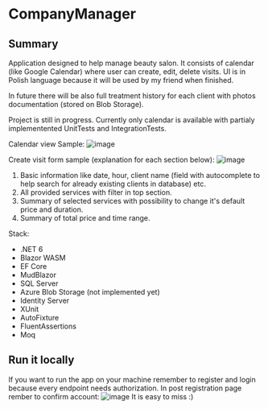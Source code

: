 # CompanyManager
## Summary
Application designed to help manage beauty salon. It consists of calendar (like Google Calendar) where user can create, edit, delete visits. 
UI is in Polish language because it will be used by my friend when finished.

In future there will be also full treatment history for each client with photos documentation (stored on Blob Storage). 

Project is still in progress. Currently only calendar is available with partialy implementented UnitTests and IntegrationTests. 

Calendar view Sample: 
![image](https://user-images.githubusercontent.com/27851909/164258293-b47807d6-1b51-470e-ba37-1f5ae8c715e5.png)

Create visit form sample (explanation for each section below):
![image](https://user-images.githubusercontent.com/27851909/164260216-168dd243-33b6-49f3-bc07-a9fe6e141ccb.png)
1. Basic information like date, hour, client name (field with autocomplete to help search for already existing clients in database) etc.
2. All provided services with filter in top section.
3. Summary of selected services with possibility to change it's default price and duration.
4. Summary of total price and time range.


Stack: 
* .NET 6
* Blazor WASM
* EF Core
* MudBlazor 
* SQL Server 
* Azure Blob Storage (not implemented yet)
* Identity Server
* XUnit
* AutoFixture
* FluentAssertions
* Moq

## Run it locally
If you want to run the app on your machine remember to register and login because every endpoint needs authorization.
In post registration page rember to confirm account: ![image](https://user-images.githubusercontent.com/27851909/164262666-565a2dc2-a2fb-4f53-b8c2-d533f909722c.png)
It is easy to miss :)
    
